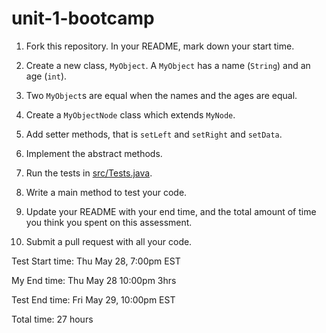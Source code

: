 # unit-1-bootcamp

1. Fork this repository. In your README, mark down your start time.

2. Create a new class, `MyObject`. A `MyObject` has a name (`String`) and an age (`int`).

3. Two `MyObject`s are equal when the names and the ages are equal.

4. Create a `MyObjectNode` class which extends `MyNode`.

5. Add setter methods, that is `setLeft` and `setRight` and `setData`.

6. Implement the abstract methods.

7. Run the tests in [src/Tests.java](src/Tests.java).

8. Write a main method to test your code.

9. Update your README with your end time, and the total amount of time you think you spent on this assessment.

10. Submit a pull request with all your code.


Test Start time: Thu May 28, 7:00pm EST

My End time: Thu May 28 10:00pm 3hrs

Test End time: Fri May 29, 10:00pm EST

Total time: 27 hours

